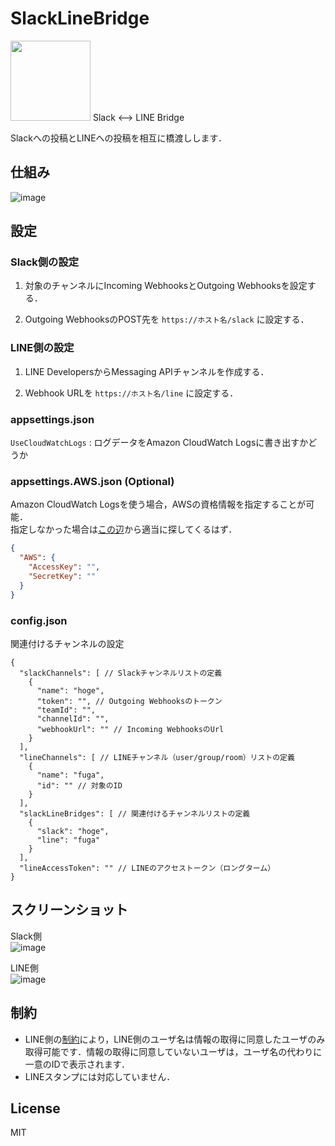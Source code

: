 # SlackLineBridge

<img src="https://user-images.githubusercontent.com/3415240/68022833-cf2dac80-fce8-11e9-96e8-c8a1c08a6352.png" width=128 />  
Slack &lt;--> LINE Bridge

Slackへの投稿とLINEへの投稿を相互に橋渡しします．

## 仕組み

![image](https://user-images.githubusercontent.com/3415240/68023213-eae58280-fce9-11e9-9fde-f7219f2bf66f.png)

## 設定

### Slack側の設定

1. 対象のチャンネルにIncoming WebhooksとOutgoing Webhooksを設定する．

1. Outgoing WebhooksのPOST先を `https://ホスト名/slack` に設定する．

### LINE側の設定

1. LINE DevelopersからMessaging APIチャンネルを作成する．

1. Webhook URLを `https://ホスト名/line` に設定する．

### appsettings.json

`UseCloudWatchLogs` : ログデータをAmazon CloudWatch Logsに書き出すかどうか

### appsettings.AWS.json (Optional)

Amazon CloudWatch Logsを使う場合，AWSの資格情報を指定することが可能．  
指定しなかった場合は[この辺](https://docs.aws.amazon.com/ja_jp/cli/latest/userguide/cli-configure-files.html)から適当に探してくるはず．

```json
{
  "AWS": {
    "AccessKey": "",
    "SecretKey": ""
  }
}

```

### config.json

関連付けるチャンネルの設定

```jsonc
{
  "slackChannels": [ // Slackチャンネルリストの定義
    {
      "name": "hoge",
      "token": "", // Outgoing Webhooksのトークン
      "teamId": "",
      "channelId": "",
      "webhookUrl": "" // Incoming WebhooksのUrl
    }
  ],
  "lineChannels": [ // LINEチャンネル（user/group/room）リストの定義
    {
      "name": "fuga",
      "id": "" // 対象のID
    }
  ],
  "slackLineBridges": [ // 関連付けるチャンネルリストの定義
    {
      "slack": "hoge",
      "line": "fuga"
    }
  ],
  "lineAccessToken": "" // LINEのアクセストークン（ロングターム）
}
```

## スクリーンショット

Slack側  
![image](https://user-images.githubusercontent.com/3415240/68024762-5f222500-fcee-11e9-83ed-7d6754804311.png)

LINE側  
![image](https://user-images.githubusercontent.com/3415240/68024767-63e6d900-fcee-11e9-9c78-c35b12d049ae.png)

## 制約

* LINE側の[制約](https://developers.line.biz/ja/docs/messaging-api/user-consent/)により，LINE側のユーザ名は情報の取得に同意したユーザのみ取得可能です．情報の取得に同意していないユーザは，ユーザ名の代わりに一意のIDで表示されます．
* LINEスタンプには対応していません．

## License

MIT
